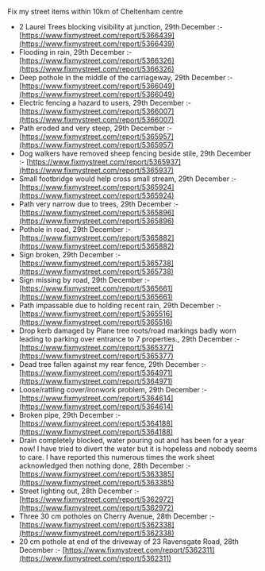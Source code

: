 Fix my street items within 10km of Cheltenham centre

<!-- fix_marker starts -->

- 2 Laurel Trees blocking visibility at junction, 29th December :- [https://www.fixmystreet.com/report/5366439](https://www.fixmystreet.com/report/5366439)
- Flooding in rain, 29th December :- [https://www.fixmystreet.com/report/5366326](https://www.fixmystreet.com/report/5366326)
- Deep pothole in the middle of the carriageway, 29th December :- [https://www.fixmystreet.com/report/5366049](https://www.fixmystreet.com/report/5366049)
- Electric fencing a hazard to users, 29th December :- [https://www.fixmystreet.com/report/5366007](https://www.fixmystreet.com/report/5366007)
- Path eroded and very steep, 29th December :- [https://www.fixmystreet.com/report/5365957](https://www.fixmystreet.com/report/5365957)
- Dog walkers have removed sheep fencing beside stile, 29th December :- [https://www.fixmystreet.com/report/5365937](https://www.fixmystreet.com/report/5365937)
- Small footbridge would help cross small stream, 29th December :- [https://www.fixmystreet.com/report/5365924](https://www.fixmystreet.com/report/5365924)
- Path very narrow due to trees, 29th December :- [https://www.fixmystreet.com/report/5365896](https://www.fixmystreet.com/report/5365896)
- Pothole in road, 29th December :- [https://www.fixmystreet.com/report/5365882](https://www.fixmystreet.com/report/5365882)
- Sign broken, 29th December :- [https://www.fixmystreet.com/report/5365738](https://www.fixmystreet.com/report/5365738)
- Sign missing by road, 29th December :- [https://www.fixmystreet.com/report/5365661](https://www.fixmystreet.com/report/5365661)
- Path impassable due to holding recent rain, 29th December :- [https://www.fixmystreet.com/report/5365516](https://www.fixmystreet.com/report/5365516)
- Drop kerb damaged by Plane tree roots/road markings badly worn leading to parking over entrance to 7 properties., 29th December :- [https://www.fixmystreet.com/report/5365377](https://www.fixmystreet.com/report/5365377)
- Dead tree fallen against my rear fence, 29th December :- [https://www.fixmystreet.com/report/5364971](https://www.fixmystreet.com/report/5364971)
- Loose/rattling cover/ironwork problem, 29th December :- [https://www.fixmystreet.com/report/5364614](https://www.fixmystreet.com/report/5364614)
- Broken pipe, 29th December :- [https://www.fixmystreet.com/report/5364188](https://www.fixmystreet.com/report/5364188)
- Drain completely blocked, water pouring out and has been for a year now! I have tried to divert the water but it is hopeless and nobody seems to care. I have reported this numerous times the work sheet acknowledged then nothing done, 28th December :- [https://www.fixmystreet.com/report/5363385](https://www.fixmystreet.com/report/5363385)
- Street lighting out, 28th December :- [https://www.fixmystreet.com/report/5362972](https://www.fixmystreet.com/report/5362972)
- Three 30 cm potholes on Cherry Avenue, 28th December :- [https://www.fixmystreet.com/report/5362338](https://www.fixmystreet.com/report/5362338)
- 20 cm pothole at end of the driveway of 23 Ravensgate Road, 28th December :- [https://www.fixmystreet.com/report/5362311](https://www.fixmystreet.com/report/5362311)

<!-- fix_marker ends -->